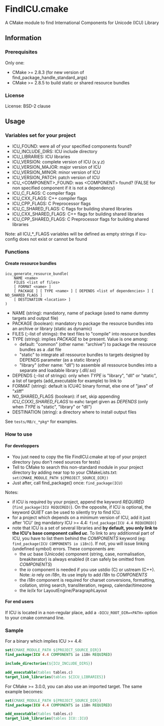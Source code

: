 # FindICU.cmake

A CMake module to find International Components for Unicode (ICU) Library

## Information

### Prerequisites

Only one:
* CMake >= 2.8.3 (for new version of find_package_handle_standard_args)
* CMake >= 2.8.5 to build static or shared resource bundles

### License

License: BSD-2 clause

## Usage

### Variables set for your project

* ICU_FOUND: were all of your specified components found?
* ICU_INCLUDE_DIRS: ICU include directory
* ICU_LIBRARIES: ICU libraries
* ICU_VERSION: complete version of ICU (x.y.z)
* ICU_VERSION_MAJOR: major version of ICU
* ICU_VERSION_MINOR: minor version of ICU
* ICU_VERSION_PATCH: patch version of ICU
* ICU_\<COMPONENT\>_FOUND: was \<COMPONENT\> found? (FALSE for non specified component if it is not a dependency)
* ICU_C_FLAGS: C compiler flags
* ICU_CXX_FLAGS: C++ compiler flags
* ICU_CPP_FLAGS: C Preprocessor flags
* ICU_C_SHARED_FLAGS: C flags for building shared libraries
* ICU_CXX_SHARED_FLAGS: C++ flags for building shared libraries
* ICU_CPP_SHARED_FLAGS: C Preprocessor flags for building shared libraries

Note: all ICU_*_FLAGS variables will be defined as empty strings if icu-config does not exist or cannot be found

### Functions

#### Create resource bundles

```
icu_generate_resource_bundle(
    NAME <name>
    FILES <list of files>
    [ FORMAT <name> ]
    [ PACKAGE ] [ TYPE <name> ] [ DEPENDS <list of dependencies> ] [ NO_SHARED_FLAGS ]
    [ DESTINATION <location> ]
)
```

* NAME (string): mandatory,  name of package (used to name dummy targets and output file)
* PACKAGE (boolean): mandatory to package the resource bundles into an archive or library (static as dynamic)
* FILES (;-list of strings): the text files to "compile" into resource bundles
* TYPE (string): implies *PACKAGE* to be present. Value is one among:
    + default: "common" (other name: "archive") to package the resource bundles as a .dat file
    + "static" to integrate all ressource bundles to targets designed by DEPENDS parameter (as a static library)
    + "library" (other name: "dll") to assemble all ressource bundles into a separate and loadable library (.dll/.so)
* DEPENDS (;-list of strings): only when *TYPE* is "library", "dll" or "static", a list of targets (add_executable for example) to link to
* FORMAT (string): default is ICU4C binary format, else one of "java" of "xliff"
* NO_SHARED_FLAGS (boolean): if set, skip appending *ICU_C(XX)_SHARED_FLAGS* to eahc target given as *DEPENDS* (only when *TYPE* is "static", "library" or "dll")
* DESTINATION (string): a directory where to install output files

See `tests/RB/c_*pkg*` for examples.

### How to use

#### For developpers

- You just need to copy the file FindICU.cmake at top of your project directory (you don't need sources for tests)
- Tell to CMake to search this non-standard module in your project directory by adding near top to your CMakeLists.txt: `set(CMAKE_MODULE_PATH ${PROJECT_SOURCE_DIR})`
- Just after, call find_package() once: `find_package(ICU)`

Notes:
* if ICU is required by your project, append the keyword *REQUIRED* (`find_package(ICU REQUIRED)`). On the opposite, if ICU is optional, the keyword *QUIET* can be used to silently try to find ICU.
* for a project which depends on a minimum version of ICU, add it just after 'ICU' (eg mandatory ICU >= 4.4: `find_package(ICU 4.4 REQUIRED)`)
* note that ICU is a set of several libraries and **by default, you only link to the ICU's base component called _uc_**. To link to any additionnal part of ICU, you have to list them behind the *COMPONENTS* keyword (eg: `find_package(ICU COMPONENTS io i18n)`). If not, you will issue linking (undefined symbol) errors. These components are:
    + the *uc* base (Unicode) component (string, case, normalisation, breakiterator) is always enabled (it can safely be omitted from *COMPONENTS*)
    + the *io* component is needed if you use ustdio (C) or ustream (C++). Note: *io* rely on *i18n*, its use imply to add *i18n* to *COMPONENTS*
    + the *i18n* component is required for charset conversions, formatting, collation, string search, transliteration, regexp, calendar/timezone
    + the *le*/*lx* for LayoutEngine/ParagraphLayout

#### For end users

If ICU is located in a non-regular place, add a `-DICU_ROOT_DIR=<PATH>` option to your cmake command line.

### Sample

For a binary which implies ICU >= 4.4:

```cmake
set(CMAKE_MODULE_PATH ${PROJECT_SOURCE_DIR})
find_package(ICU 4.4 COMPONENTS io i18n REQUIRED)

include_directories(${ICU_INCLUDE_DIRS})

add_executable(tables tables.c)
target_link_libraries(tables ${ICU_LIBRARIES})
```

For CMake >= 3.0.0, you can also use an imported target. The same example becomes:
```cmake
set(CMAKE_MODULE_PATH ${PROJECT_SOURCE_DIR})
find_package(ICU 4.4 COMPONENTS io i18n REQUIRED)

add_executable(tables tables.c)
target_link_libraries(tables ICU::ICU)
```
